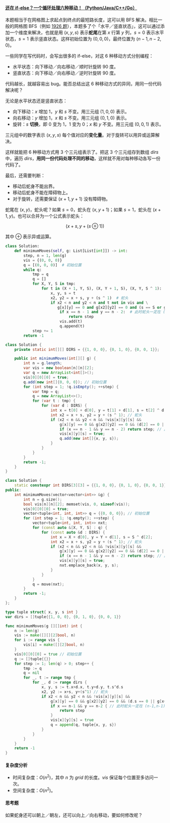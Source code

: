 ﻿#### [还在 if-else？一个循环处理六种移动！（Python/Java/C++/Go）](https://leetcode.cn/problems/minimum-moves-to-reach-target-with-rotations/solutions/2093126/huan-zai-if-elseyi-ge-xun-huan-chu-li-li-tw8b/)

本题相当于在网格图上求起点到终点的最短路长度，这可以用 BFS 解决。相比一般的网格图 BFS（例如 [1926 题](https://leetcode.cn/problems/nearest-exit-from-entrance-in-maze/)），本题多了个「水平／竖直状态」，这可以通过添加一个维度来解决，也就是用 $(x,y,s)$ 表示**蛇尾**在第 $x$ 行第 $y$ 列，$s=0$ 表示水平状态，$s=1$ 表示竖直状态。这样初始位置为 $(0,0,0)$，最终位置为 $(n−1,n−2,0)$。

一些同学在写代码时，会写出很多的 if-else，对这 $6$ 种移动方式分别编程：

-   水平状态：向下移动／向右移动／顺时针旋转 $90$ 度。
-   竖直状态：向下移动／向右移动／逆时针旋转 $90$ 度。

代码越长，就越容易出 bug。能否总结出这 $6$ 种移动方式的异同，用同一份代码解决呢？

无论是水平状态还是竖直状态：

-   向下移动：$x$ 增加 $1$，$y$ 和 $s$ 不变。用三元组 $(1,0,0)$ 表示。
-   向右移动：$y$ 增加 $1$，$x$ 和 $s$ 不变。用三元组 $(0,1,0)$ 表示。
-   旋转：$s$ **切换**，即 $0$ 变为 $1$，$1$ 变为 $0$；$x$ 和 $y$ 不变。用三元组 $(0,0,1)$ 表示。

三元组中的数字表示 $(x,y,s)$ 每个值对应的**变化量**。对于旋转可以用异或运算解决。

这样就能把 $6$ 种移动方式用 $3$ 个三元组表示了。把这 $3$ 个三元组存到数组 $dirs$ 中，遍历 $dirs$，**用同一份代码处理不同的移动**，这样就不用对每种移动各写一份代码了。

最后，还需要判断：

-   移动后蛇身不能出界。
-   移动后蛇身不能在障碍物上。
-   对于旋转，还需要保证 $(x+1,y+1)$ 没有障碍物。

蛇尾在 $(x,y)$，蛇头呢？如果 $s=0$，蛇头在 $(x,y+1)$；如果 $s=1$，蛇头在 $(x+1,y)$。也可以合并为一个公式表示蛇头：

$$(x+s,y+(s \oplus 1))$$

其中 $\oplus$ 表示异或运算。

```python
class Solution:
    def minimumMoves(self, g: List[List[int]]) -> int:
        step, n = 1, len(g)
        vis = {(0, 0, 0)}
        q = [(0, 0, 0)]  # 初始位置
        while q:
            tmp = q
            q = []
            for X, Y, S in tmp:
                for t in (X + 1, Y, S), (X, Y + 1, S), (X, Y, S ^ 1):  # 直接把移动后的位置算出来
                    x, y, s = t
                    x2, y2 = x + s, y + (s ^ 1)  # 蛇头
                    if x2 < n and y2 < n and t not in vis and \
                       g[x][y] == 0 and g[x2][y2] == 0 and (s == S or g[x + 1][y + 1] == 0):
                        if x == n - 1 and y == n - 2:  # 此时蛇头一定在 (n-1,n-1)
                            return step
                        vis.add(t)
                        q.append(t)
            step += 1
        return -1
```

```java
class Solution {
    private static int[][] DIRS = {{1, 0, 0}, {0, 1, 0}, {0, 0, 1}};

    public int minimumMoves(int[][] g) {
        int n = g.length;
        var vis = new boolean[n][n][2];
        var q = new ArrayList<int[]>();
        vis[0][0][0] = true;
        q.add(new int[]{0, 0, 0}); // 初始位置
        for (int step = 1; !q.isEmpty(); ++step) {
            var tmp = q;
            q = new ArrayList<>();
            for (var t : tmp) {
                for (var d : DIRS) {
                    int x = t[0] + d[0], y = t[1] + d[1], s = t[2] ^ d[2];
                    int x2 = x + s, y2 = y + (s ^ 1); // 蛇头
                    if (x2 < n && y2 < n && !vis[x][y][s] &&
                        g[x][y] == 0 && g[x2][y2] == 0 && (d[2] == 0 || g[x + 1][y + 1] == 0)) {
                        if (x == n - 1 && y == n - 2) return step; // 此时蛇头一定在 (n-1,n-1)
                        vis[x][y][s] = true;
                        q.add(new int[]{x, y, s});
                    }
                }
            }
        }
        return -1;
    }
}
```

```cpp
class Solution {
    static constexpr int DIRS[3][3] = {{1, 0, 0}, {0, 1, 0}, {0, 0, 1}};
public:
    int minimumMoves(vector<vector<int>> &g) {
        int n = g.size();
        bool vis[n][n][2]; memset(vis, 0, sizeof(vis));
        vis[0][0][0] = true;
        vector<tuple<int, int, int>> q = {{0, 0, 0}}; // 初始位置
        for (int step = 1; !q.empty(); ++step) {
            vector<tuple<int, int, int>> nxt;
            for (const auto &[X, Y, S] : q) {
                for (const auto &d : DIRS) {
                    int x = X + d[0], y = Y + d[1], s = S ^ d[2];
                    int x2 = x + s, y2 = y + (s ^ 1); // 蛇头
                    if (x2 < n && y2 < n && !vis[x][y][s] &&
                        g[x][y] == 0 && g[x2][y2] == 0 && (d[2] == 0 || g[x + 1][y + 1] == 0)) {
                        if (x == n - 1 && y == n - 2) return step; // 此时蛇头一定在 (n-1,n-1)
                        vis[x][y][s] = true;
                        nxt.emplace_back(x, y, s);
                    }
                }
            }
            q = move(nxt);
        }
        return -1;
    }
};
```

```go
type tuple struct{ x, y, s int }
var dirs = []tuple{{1, 0, 0}, {0, 1, 0}, {0, 0, 1}}

func minimumMoves(g [][]int) int {
    n := len(g)
    vis := make([][][2]bool, n)
    for i := range vis {
        vis[i] = make([][2]bool, n)
    }
    vis[0][0][0] = true // 初始位置
    q := []tuple{{}}
    for step := 1; len(q) > 0; step++ {
        tmp := q
        q = nil
        for _, t := range tmp {
            for _, d := range dirs {
                x, y, s := t.x+d.x, t.y+d.y, t.s^d.s
                x2, y2 := x+s, y+(s^1) // 蛇头
                if x2 < n && y2 < n && !vis[x][y][s] &&
                    g[x][y] == 0 && g[x2][y2] == 0 && (d.s == 0 || g[x+1][y+1] == 0) {
                    if x == n-1 && y == n-2 { // 此时蛇头一定在 (n-1,n-1)
                        return step
                    }
                    vis[x][y][s] = true
                    q = append(q, tuple{x, y, s})
                }
            }
        }
    }
    return -1
}
```

#### 复杂度分析

-   时间复杂度：$O(n^2)$，其中 $n$ 为 $grid$ 的长度。$vis$ 保证每个位置至多访问一次。
-   空间复杂度：$O(n^2)$。

#### 思考题

如果蛇身还可以朝上／朝左，还可以向上／向右移动，要如何修改呢？
